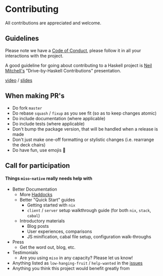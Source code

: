 Contributing
=================================
All contributions are appreciated and welcome.

## Guidelines
Please note we have a [Code of Conduct](https://github.com/dmjio/miso/blob/master/CODE_OF_CONDUCT.md), please follow it in all your interactions with the project.

A good guideline for going about contributing to a Haskell project is [Neil Mitchell's](https://github.com/ndmitchell) "Drive-by-Haskell Contributions" presentation.

[video](https://www.youtube.com/watch?v=6kGLHXsUQD4) / [slides](http://ndmitchell.com/downloads/slides-drive-by_haskell_contributions-09_jun_2017.pdf)

## When making PR's
  - Do fork `master`
  - Do rebase `squash` / `fixup` as you see fit (so as to keep changes atomic)
  - Do include documentation (where applicable)
  - Do include tests (where applicable)
  - Don't bump the package version, that will be handled when a release is made
  - Don't just make one-off formatting or stylistic changes (i.e. rearrange the deck chairs)
  - Do have fun, use emojis :ramen:

## Call for participation
#### Things `miso-native` really needs help with
  - Better Documentation
     - More [Haddocks](https://haddocks.haskell-miso.org)
     - Better "Quick Start" guides
       - Getting started with `nix`
       - `client` / `server` setup walkthrough guide (for both `nix`, `stack`, `cabal`)
     - Introductory materials
       - Blog posts
       - User experiences, comparisons
       - JS minification, cabal file setup, configuration walk-throughs
  - Press
     - Get the word out, blog, etc.
  - Testimonials
     - Are you using `miso` in any capacity? Please let us know!
  - Anything listed as `low-hanging-fruit` / `help-wanted` in the [issues](https://github.com/dmjio/miso-native/issues)
  - Anything you think this project would benefit greatly from
